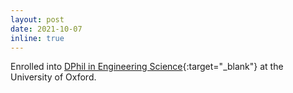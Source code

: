```yaml
---
layout: post
date: 2021-10-07
inline: true
---
```


Enrolled into [DPhil in Engineering Science](https://www.ox.ac.uk/admissions/graduate/courses/dphil-engineering-science){:target="\_blank"} at the University of Oxford.
